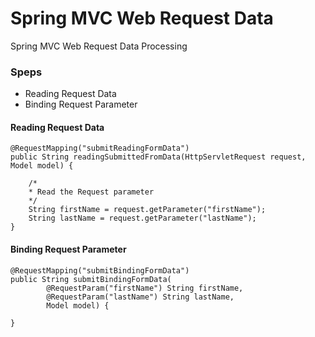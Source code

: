 Spring MVC Web Request Data
=====================

Spring MVC Web Request Data Processing  


### Speps

- Reading Request Data
- Binding Request Parameter




#### Reading Request Data

```
@RequestMapping("submitReadingFormData")
public String readingSubmittedFromData(HttpServletRequest request, Model model) {

	/* 
	* Read the Request parameter
	*/		
	String firstName = request.getParameter("firstName");
	String lastName = request.getParameter("lastName");
}
```


#### Binding Request Parameter


```
@RequestMapping("submitBindingFormData")
public String submitBindingFormData(
		@RequestParam("firstName") String firstName, 
		@RequestParam("lastName") String lastName, 
		Model model) {

}

```


